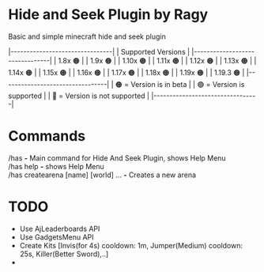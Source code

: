 # Hide and Seek Plugin by Ragy
Basic and simple minecraft hide and seek plugin

  |--------------------------------|
  |      Supported Versions        |
  |--------------------------------|
  |     1.8x         🟠      |
  |     1.9x         🟠      |
  |     1.10x        🟠      |
  |     1.11x        🟠      |
  |     1.12x        🟠      |
  |     1.13x        🟠      |
  |     1.14x        🟠      |
  |     1.15x        🟠      |
  |     1.16x        🟠      |
  |     1.17x        🟠      |
  |     1.18x        🟠      |
  |     1.19x        🟠      |
  |     1.19.3       🟠      |
  |---------------------------------|
  | 🟠 = Version is in beta        |
  | 🟢 = Version is supported      |
  | 🔴 = Version is not supported  |
  |---------------------------------|

# Commands
 /has **-** Main command for Hide And Seek Plugin, shows Help Menu
 <br>/has help **-** shows Help Menu
 <br>/has createarena [name] [world] ... **-** Creates a new arena


# TODO
- Use AjLeaderboards API
- Use GadgetsMenu API
- Create Kits [Invis(for 4s) cooldown: 1m, Jumper(Medium) cooldown: 25s, Killer(Better Sword),..]
- 
